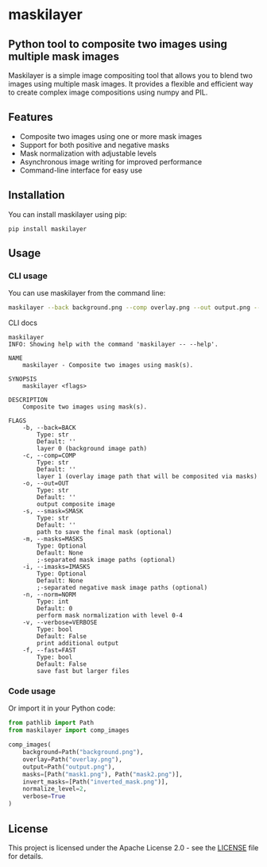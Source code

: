 # maskilayer

## Python tool to composite two images using multiple mask images

Maskilayer is a simple image compositing tool that allows you to blend two images using multiple mask images. It provides a flexible and efficient way to create complex image compositions using numpy and PIL.

## Features

- Composite two images using one or more mask images
- Support for both positive and negative masks
- Mask normalization with adjustable levels
- Asynchronous image writing for improved performance
- Command-line interface for easy use

## Installation

You can install maskilayer using pip:

```
pip install maskilayer
```

## Usage

### CLI usage

You can use maskilayer from the command line:

```bash
maskilayer --back background.png --comp overlay.png --out output.png --masks mask1.png;mask2.png --imasks inverted_mask.png --norm 2 --verbose
```

CLI docs

```text
maskilayer
INFO: Showing help with the command 'maskilayer -- --help'.

NAME
    maskilayer - Composite two images using mask(s).

SYNOPSIS
    maskilayer <flags>

DESCRIPTION
    Composite two images using mask(s).

FLAGS
    -b, --back=BACK
        Type: str
        Default: ''
        layer 0 (background image path)
    -c, --comp=COMP
        Type: str
        Default: ''
        layer 1 (overlay image path that will be composited via masks)
    -o, --out=OUT
        Type: str
        Default: ''
        output composite image
    -s, --smask=SMASK
        Type: str
        Default: ''
        path to save the final mask (optional)
    -m, --masks=MASKS
        Type: Optional
        Default: None
        ;-separated mask image paths (optional)
    -i, --imasks=IMASKS
        Type: Optional
        Default: None
        ;-separated negative mask image paths (optional)
    -n, --norm=NORM
        Type: int
        Default: 0
        perform mask normalization with level 0-4
    -v, --verbose=VERBOSE
        Type: bool
        Default: False
        print additional output
    -f, --fast=FAST
        Type: bool
        Default: False
        save fast but larger files
```

### Code usage

Or import it in your Python code:

```python
from pathlib import Path
from maskilayer import comp_images

comp_images(
    background=Path("background.png"),
    overlay=Path("overlay.png"),
    output=Path("output.png"),
    masks=[Path("mask1.png"), Path("mask2.png")],
    invert_masks=[Path("inverted_mask.png")],
    normalize_level=2,
    verbose=True
)
```

## License

This project is licensed under the Apache License 2.0 - see the [LICENSE](LICENSE.txt) file for details.